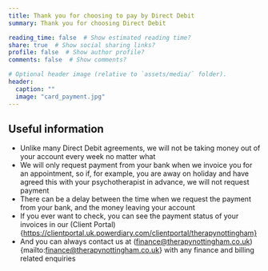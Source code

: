 ```yaml
---
title: Thank you for choosing to pay by Direct Debit
summary: Thank you for choosing Direct Debit

reading_time: false  # Show estimated reading time?
share: true  # Show social sharing links?
profile: false  # Show author profile?
comments: false  # Show comments?

# Optional header image (relative to `assets/media/` folder).
header:
  caption: ""
  image: "card_payment.jpg"
---
```


## Useful information

- Unlike many Direct Debit agreements, we will not be taking money out of your account every week no matter what
- We will only request payment from your bank when we invoice you for an appointment, so if, for example, you are away on holiday and have agreed this with your psychotherapist in advance, we will not request payment
- There can be a delay between the time when we request the payment from your bank, and the money leaving your account
- If you ever want to check, you can see the payment status of your invoices in our (Client Portal){https://clientportal.uk.powerdiary.com/clientportal/therapynottingham}
- And you can always contact us at (finance@therapynottingham.co.uk){mailto:finance@therapynottingham.co.uk} with any finance and billing related enquiries
